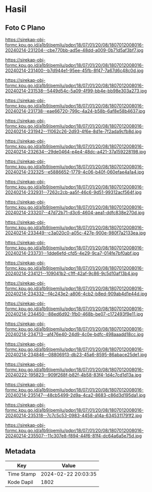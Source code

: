# Hasil

## Foto C Plano

https://sirekap-obj-formc.kpu.go.id/a1b9/pemilu/pdpr/18/07/01/20/08/1807012008016-20240214-231204--cbe770bb-ad5e-48dd-a009-0b71d5af3bf7.jpg

https://sirekap-obj-formc.kpu.go.id/a1b9/pemilu/pdpr/18/07/01/20/08/1807012008016-20240214-231400--b7d944e1-95ee-45fb-8f47-7a67d6c48c0d.jpg

https://sirekap-obj-formc.kpu.go.id/a1b9/pemilu/pdpr/18/07/01/20/08/1807012008016-20240214-231538--5449d54c-5a09-4f99-bb4e-bb98e303a273.jpg

https://sirekap-obj-formc.kpu.go.id/a1b9/pemilu/pdpr/18/07/01/20/08/1807012008016-20240214-231738--eae66720-799c-4a24-b58b-6af8e58b4637.jpg

https://sirekap-obj-formc.kpu.go.id/a1b9/pemilu/pdpr/18/07/01/20/08/1807012008016-20240214-231942--11062c26-2d93-4f6e-8d1e-7f2ada9cfb8d.jpg

https://sirekap-obj-formc.kpu.go.id/a1b9/pemilu/pdpr/18/07/01/20/08/1807012008016-20240214-232634--29de0464-e4e4-48dc-a421-37a159228198.jpg

https://sirekap-obj-formc.kpu.go.id/a1b9/pemilu/pdpr/18/07/01/20/08/1807012008016-20240214-232325--e5886652-1779-4c06-b40f-060efae4a1a4.jpg

https://sirekap-obj-formc.kpu.go.id/a1b9/pemilu/pdpr/18/07/01/20/08/1807012008016-20240214-232931--7262c2cb-aa5f-46c6-9d51-99312acf564f.jpg

https://sirekap-obj-formc.kpu.go.id/a1b9/pemilu/pdpr/18/07/01/20/08/1807012008016-20240214-233207--47d72b71-d3c6-4604-aea1-ddfc838e270d.jpg

https://sirekap-obj-formc.kpu.go.id/a1b9/pemilu/pdpr/18/07/01/20/08/1807012008016-20240214-233449--c3a020c0-a05c-427e-900e-980f7a2133ea.jpg

https://sirekap-obj-formc.kpu.go.id/a1b9/pemilu/pdpr/18/07/01/20/08/1807012008016-20240214-233731--1dde6efd-cfd5-4e29-9ca7-014fe7bf0abf.jpg

https://sirekap-obj-formc.kpu.go.id/a1b9/pemilu/pdpr/18/07/01/20/08/1807012008016-20240214-234121--109041b2-c1ff-42af-9c86-9c5d10af13b4.jpg

https://sirekap-obj-formc.kpu.go.id/a1b9/pemilu/pdpr/18/07/01/20/08/1807012008016-20240214-234332--f4c243e2-a806-4cb2-b8ed-909ab4d1e44d.jpg

https://sirekap-obj-formc.kpu.go.id/a1b9/pemilu/pdpr/18/07/01/20/08/1807012008016-20240214-234450--88ed6d92-1fb0-468b-be07-c172493f9e11.jpg

https://sirekap-obj-formc.kpu.go.id/a1b9/pemilu/pdpr/18/07/01/20/08/1807012008016-20240214-234713--af476e40-24d9-4c0e-bdfc-498aaadd18cc.jpg

https://sirekap-obj-formc.kpu.go.id/a1b9/pemilu/pdpr/18/07/01/20/08/1807012008016-20240214-234846--08806913-db23-45a6-8595-86abace25de1.jpg

https://sirekap-obj-formc.kpu.go.id/a1b9/pemilu/pdpr/18/07/01/20/08/1807012008016-20240222-195823--909f268f-b82f-4b58-83f4-1d4c7cd1d13a.jpg

https://sirekap-obj-formc.kpu.go.id/a1b9/pemilu/pdpr/18/07/01/20/08/1807012008016-20240214-235147--48cb5499-2d9a-4ca2-8683-c86d3d195da1.jpg

https://sirekap-obj-formc.kpu.go.id/a1b9/pemilu/pdpr/18/07/01/20/08/1807012008016-20240214-235318--7c7c5c53-0983-4458-a14a-6345311791f2.jpg

https://sirekap-obj-formc.kpu.go.id/a1b9/pemilu/pdpr/18/07/01/20/08/1807012008016-20240214-235507--11c307e8-f894-44f6-81f4-dc64a6a5e75d.jpg


## Metadata

| Key        | Value               |
| ---------- | ------------------- |
| Time Stamp | 2024-02-22 20:03:35 |
| Kode Dapil | 1802                |



